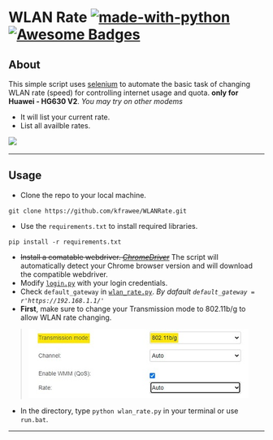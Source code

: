 # WLAN Rate  [![made-with-python](https://img.shields.io/badge/Made%20with-Python-1f425f.svg)](https://www.python.org/) [![Awesome Badges](https://img.shields.io/badge/badges-awesome-green.svg)](https://github.com/Naereen/badges)


## About
This simple script uses [selenium](https://pypi.org/project/selenium/) to automate the basic task of changing WLAN rate (speed) for controlling internet usage and quota. **only for Huawei - HG630 V2**. *You may try on other modems*<br>
- It will list your current rate.
- List all availble rates.

![](WLAN-Rate.gif)

---
## Usage
- Clone the repo to your local machine.
```
git clone https://github.com/kfrawee/WLANRate.git
```
- Use the `requirements.txt` to install required libraries.
```
pip install -r requirements.txt
```
- ~~Install a comatable webdriver. *[ChromeDriver](https://sites.google.com/a/chromium.org/chromedriver/downloads)*~~ The script will automatically detect your Chrome browser version and will download the compatible webdriver.
- Modify [`login.py`](https://github.com/kfrawee/WLANRate/blob/master/login.py) with your login credentials.
- Check `default_gateway` in [`wlan_rate.py`](https://github.com/kfrawee/WLANRate/blob/master/wlan_rate.py). *By dafault `default_gateway = r'https://192.168.1.1/'`*
- **First**, make sure to change your Transmission mode to 802.11b/g to allow WLAN rate changing.
>![](TRmode.jpg)
- In the directory, type `python wlan_rate.py` in your terminal or use `run.bat`.
--- 
